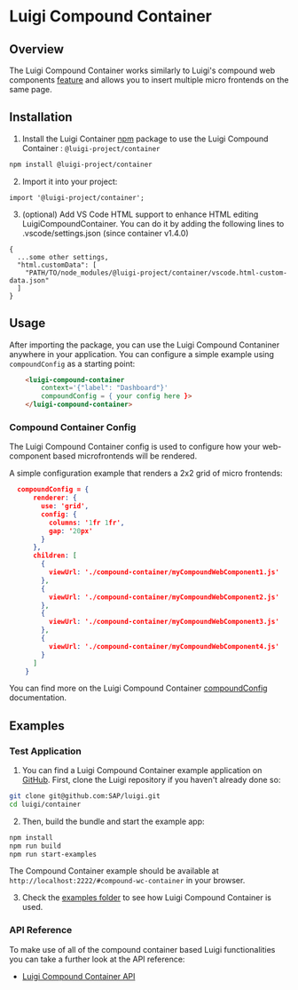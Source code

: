 <!-- meta
{
  "node": {
    "label": "luigi-compound-container",
    "category": {
      "label": "Luigi Container",
      "collapsible": true
    },
    "metaData": {
      "categoryPosition": 6,
      "position": 2
    }
  }
}
meta -->

# Luigi Compound Container

## Overview
The Luigi Compound Container works similarly to Luigi's compound web components [feature](web-component.md#compound-web-components) and allows you to insert multiple micro frontends on the same page.



## Installation

1. Install the Luigi Container [npm](https://www.npmjs.com/) package to use the Luigi Compound Container : `@luigi-project/container` 

```bash
npm install @luigi-project/container
```

2. Import it into your project:

```
import '@luigi-project/container';
```

3. (optional) Add VS Code HTML support to enhance HTML editing  LuigiCompoundContainer. You can do it by adding the following lines to .vscode/settings.json (since container v1.4.0)

```
{
  ...some other settings,
  "html.customData": [
    "PATH/TO/node_modules/@luigi-project/container/vscode.html-custom-data.json"
  ]
}
```

## Usage 
After importing the package, you can use the Luigi Compound Contaniner anywhere in your application. You can configure a simple example using `compoundConfig` as a starting point: 

```html
    <luigi-compound-container 
        context='{"label": "Dashboard"}'
        compoundConfig = { your config here }>
    </luigi-compound-container>
```

### Compound Container Config
The Luigi Compound Container config is used to configure how your web-component based microfrontends will be rendered. 

A simple configuration example that renders a 2x2 grid of micro frontends: 
```json
  compoundConfig = {
      renderer: {
        use: 'grid',
        config: {
          columns: '1fr 1fr',
          gap: '20px'
        }
      },
      children: [
        {
          viewUrl: './compound-container/myCompoundWebComponent1.js'
        },
        {
          viewUrl: './compound-container/myCompoundWebComponent2.js'
        },
        {
          viewUrl: './compound-container/myCompoundWebComponent3.js'
        },
        {
          viewUrl: './compound-container/myCompoundWebComponent4.js'
        }
      ]
    }
```
You can find more on the Luigi Compound Container [compoundConfig](luigi-compound-container-api.md#compoundconfig) documentation.

## Examples

### Test Application

1. You can find a Luigi Compound Container example application on [GitHub](https://github.com/SAP/luigi/tree/main/container/examples). First, clone the Luigi repository if you haven't already done so:

```bash
git clone git@github.com:SAP/luigi.git
cd luigi/container
```

2. Then, build the bundle and start the example app: 

```bash
npm install
npm run build
npm run start-examples
```

The Compound Container example should be available at `http://localhost:2222/#compound-wc-container` in your browser. 

3. Check the [examples folder](https://github.com/SAP/luigi/tree/main/container/examples) to see how Luigi Compound Container is used.

### API Reference
To make use of all of the compound container based Luigi functionalities you can take a further look at the API reference:
  - [Luigi Compound Container API](luigi-compound-container-api.md) 
